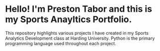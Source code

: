 # Hello! I'm Preston Tabor and this is my Sports Anayltics Portfolio.



This repository highlights various projects I have created in my Sports Analytics Development class at Harding University. Python is the primary programming language used throughout each project. 
